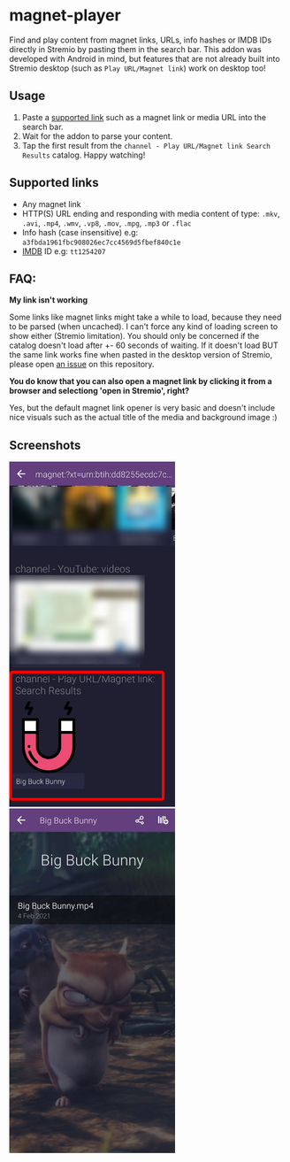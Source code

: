 # magnet-player
Find and play content from magnet links, URLs, info hashes or IMDB IDs directly in Stremio by pasting them in the search bar. This addon was developed with Android in mind, but features that are not already built into Stremio desktop (such as `Play URL/Magnet link`) work on desktop too!

## Usage
1. Paste a [supported link](#supported-links) such as a magnet link or media URL into the search bar.
2. Wait for the addon to parse your content. 
3. Tap the first result from the `channel - Play URL/Magnet link Search Results` catalog. Happy watching!

## Supported links
* Any magnet link
* HTTP(S) URL ending and responding with media content of type: `.mkv`, `.avi`, `.mp4`, `.wmv`, `.vp8`, `.mov`, `.mpg`, `.mp3` or `.flac`
* Info hash (case insensitive) e.g: `a3fbda1961fbc908026ec7cc4569d5fbef840c1e`
* [IMDB](https://www.imdb.com) ID e.g: `tt1254207`

## FAQ:
**My link isn't working**

Some links like magnet links might take a while to load, because they need to be parsed (when uncached). I can't force any kind of loading screen to show either (Stremio limitation). You should only be concerned if the catalog doesn't load after +- 60 seconds of waiting. If it doesn't load BUT the same link works fine when pasted in the desktop version of Stremio, please open [an issue](https://github.com/sleeyax/stremio-addons/issues) on this repository.

**You do know that you can also open a magnet link by clicking it from a browser and selectiong 'open in Stremio', right?**

Yes, but the default magnet link opener is very basic and doesn't include nice visuals such as the actual title of the media and background image :)

## Screenshots
![preview 1](docs/assets/preview1.png)
![preview 2](docs/assets/preview2.png)
